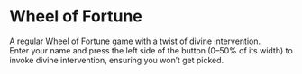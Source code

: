 # Wheel of Fortune

A regular Wheel of Fortune game with a twist of divine intervention.  
Enter your name and press the left side of the button (0–50% of its width) to invoke divine intervention, ensuring you won’t get picked.
